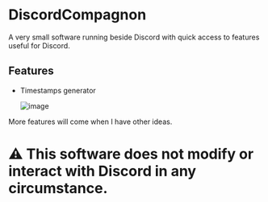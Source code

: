 # DiscordCompagnon

A very small software running beside Discord with quick access to features useful for Discord.

## Features

* Timestamps generator
  
  ![image](https://github.com/Wiltoga/Discord-compagnon/assets/30344403/0882594c-1232-493e-9f6c-a579fd066c3d)

More features will come when I have other ideas.

# ⚠️ This software does not modify or interact with Discord in any circumstance.